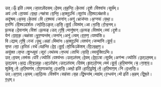 

  
उत्।ऊँ॒ इति॑।त्यम्।जा॒तऽवे॑दसम्।दे॒वम्।व॒ह॒न्ति॒।के॒तवः॑।दृ॒शे।विश्वा॑य।सूर्य॑म्॥  
अप॑।त्ये।ता॒यवः॑।य॒था॒।नक्ष॑त्रा।य॒न्ति॒।अ॒क्तुऽभिः॑।सूरा॑य।वि॒श्वऽच॑क्षसे॥  
अदृ॑श्रम्।अ॒स्य॒।के॒तवः॑।वि।र॒श्मयः॑।जना॑न्।अनु॑।भ्राज॑न्तः।अ॒ग्नयः॑।य॒था॒॥  
त॒रणिः॑।वि॒श्वऽद॑र्शतः।ज्यो॒तिः॒ऽकृत्।अ॒सि॒।सू॒र्य॒।विश्व॑म्।आ।भा॒सि॒।रो॒च॒नम्॥  
प्र॒त्यङ्।दे॒वाना॑म्।विशः॑।प्र॒त्यङ्।उत्।ए॒षि॒।मानु॑षान्।प्र॒त्यङ्।विश्व॑म्।स्वः॑।दृ॒शे॥  
येन॑।पा॒व॒क॒।चक्ष॑सा।भु॒र॒ण्यन्त॑म्।जना॑न्।अनु॑।त्वम्।व॒रु॒ण॒।पश्य॑सि॥  
वि।द्याम्।ए॒षि॒।रजः॑।पृ॒थु।अहा॑।मिमा॑नः।अ॒क्तुऽभिः॑।पश्य॑न्।जन्मा॑नि।सू॒र्य॒॥  
स॒प्त।त्वा॒।ह॒रितः॑।रथे॑।वह॑न्ति।दे॒व॒।सू॒र्य॒।शो॒चिःऽके॑शम्।वि॒ऽच॒क्ष॒ण॒॥  
अयु॑क्त।स॒प्त।शु॒न्ध्युवः॑।सूरः॑।रथ॑स्य।न॒प्त्यः॑।ताभिः॑।या॒ति॒।स्वयु॑क्तिऽभिः॥  
उत्।व॒यम्।तम॑सः।परि॑।ज्योतिः॑।पश्य॑न्तः।उत्ऽत॑रम्।दे॒वम्।दे॒व॒ऽत्रा।सूर्य॑म्।अग॑न्म।ज्योतिः॑।उ॒त्ऽत॒मम्॥  
उ॒त्ऽयन्।अ॒द्य।मि॒त्र॒ऽम॒हः॒।आ॒ऽरोह॑न्।उत्ऽत॑राम्।दिव॑म्।हृ॒त्ऽरो॒गम्।मम॑।सू॒र्य॒।ह॒रि॒माण॑म्।च॒।ना॒श॒य॒॥  
शुके॑षु।मे॒।ह॒रि॒माण॑म्।रो॒प॒णाका॑सु।द॒ध्म॒सि॒।अथो॒ इति॑।हा॒रि॒द्र॒वेषु॑।मे॒।ह॒रि॒माण॒म्।नि।द॒ध्म॒सि॒॥  
उत्।अ॒गा॒त्।अ॒यम्।आ॒दि॒त्यः।विश्वे॑न।सह॑सा।स॒ह।द्वि॒षन्त॑म्।मह्य॑म्।र॒न्धय॑न्।मो इति॑।अ॒हम्।द्वि॒ष॒ते।र॒ध॒म्॥  
